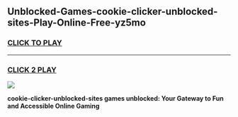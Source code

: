 
## Unblocked-Games-cookie-clicker-unblocked-sites-Play-Online-Free-yz5mo
<h3>
<a href="https://premium76.site?title=cookie-clicker-unblocked-sites&ref=26A">CLICK TO PLAY</a></h3>
<hr>

<h3>
<a href="https://premium76.site?title=cookie-clicker-unblocked-sites&ref=26A">CLICK 2 PLAY</a>
  
</h3>

<a href="https://premium76.site?title=cookie-clicker-unblocked-sites&ref=26A"><img src="https://clearcache.store/games.png"></a>


**cookie-clicker-unblocked-sites games unblocked: Your Gateway to Fun and Accessible Online Gaming**

